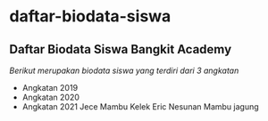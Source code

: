 daftar-biodata-siswa
==
Daftar Biodata Siswa Bangkit Academy
--
*Berikut merupakan biodata siswa yang terdiri dari 3 angkatan*
- Angkatan 2019
- Angkatan 2020
- Angkatan 2021
Jece Mambu Kelek
Eric Nesunan Mambu jagung
